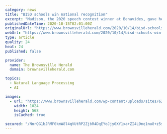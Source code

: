```yaml
---
category: news
title: "BISD schools win national recognition"
excerpt: "Madison, the 2020 speech contest winner at Benavides, gave her speech during the awards ceremony. “What I love mostly about my school is that the teachers and staff always encourage us to be who we are and follow our dreams,” she said."
publishedDateTime: 2020-10-15T02:01:00Z
originalUrl: "https://www.brownsvilleherald.com/2020/10/14/bisd-schools-win-national-recognition-2/"
webUrl: "https://www.brownsvilleherald.com/2020/10/14/bisd-schools-win-national-recognition-2/"
type: article
quality: 24
heat: 24
published: false

provider:
  name: The Brownsville Herald
  domain: brownsvilleherald.com

topics:
  - Natural Language Processing
  - AI

images:
  - url: "https://www.brownsvilleherald.com/wp-content/uploads/sites/62/2020/10/Best-Urban-Schools.jpg"
    width: 1024
    height: 568
    isCached: true

secured: "/NnrQG1bJRMF0kmW8l4qVUtRP2ZjbR4DqEYoJjy0XY1xa+ZI4L9nq1nu8+z5s+WS05/M6xE9Mz99eBJh0xHuiQ9eHVv4IVasZYizkl5GetbqdDebt0HR3PZ3mrgGuchSqxQ10WMfwpqGUgJJZzpbwmYJQSqdCuKIHnrTcwVcWgzs5C0joHAVXVyhOaY+dvkR9MNOvFa87kx9829sw3EftJiUi9gULyC95gVPzqdc/YdcIGq/zTbZrYGH0X4LsOxpGBiakN5MeH91jqyB6jAXdaQolQ3GTH1FciHx1AoRjoTNiSmVMDZiY/qgeHDlXTgc0/ajMhf6GWgzmHSQ99WxcB9EkuTh5BFl8AyfdsC0eO0=;8UqD8T3CorMyGYIaoeTb3A=="
---
```


